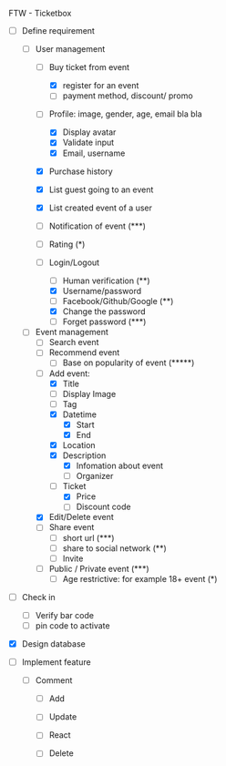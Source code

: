 FTW - Ticketbox

* [ ] Define requirement
    * [ ] User management
        * [ ] Buy ticket from event
            * [x] register for an event
            * [ ] payment method, discount/ promo
        * [ ] Profile: image, gender, age, email bla bla
            * [x] Display avatar
            * [x] Validate input
            * [x] Email, username
        * [x] Purchase history
        * [x] List guest going to an event
        * [x] List created event of a user

        * [ ] Notification of event (***)

        * [ ] Rating (*)

        * [ ] Login/Logout

            * [ ] Human verification (**)
            * [x] Username/password
            * [ ] Facebook/Github/Google (**)
            * [x] Change the password
            * [ ] Forget password (***)
    * [ ] Event management
        * [ ] Search event
        * [ ] Recommend event
            * [ ] Base on popularity of event (*****)
        * [ ] Add event:
            * [x] Title
            * [ ] Display Image
            * [ ] Tag
            * [x] Datetime
                * [x] Start
                * [x] End
            * [x] Location
            * [x] Description
                * [x] Infomation about event
                * [ ] Organizer
            * [ ] Ticket
                * [x] Price
                * [ ] Discount code
        * [x] Edit/Delete event
        * [ ] Share event
            * [ ] short url (***)
            * [ ] share to social network (**)
            * [ ] Invite
        * [ ] Public / Private event (***)
            * [ ] Age restrictive: for example 18+ event (*)
* [ ] Check in
    * [ ] Verify bar code
    * [ ] pin code to activate
* [x] Design database

* [ ] Implement feature
    * [ ] Comment
        * [ ] Add
        * [ ] Update
        * [ ] React
        * [ ] Delete


